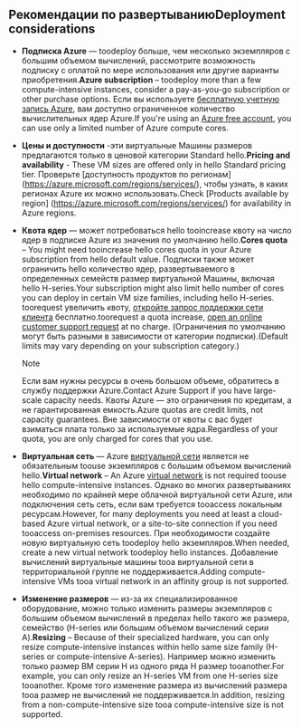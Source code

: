 

## <a name="deployment-considerations"></a><span data-ttu-id="0448c-101">Рекомендации по развертыванию</span><span class="sxs-lookup"><span data-stu-id="0448c-101">Deployment considerations</span></span>
* <span data-ttu-id="0448c-102">**Подписка Azure** — toodeploy больше, чем несколько экземпляров с большим объемом вычислений, рассмотрите возможность подписку с оплатой по мере использования или другие варианты приобретения.</span><span class="sxs-lookup"><span data-stu-id="0448c-102">**Azure subscription** – toodeploy more than a few compute-intensive instances, consider a pay-as-you-go subscription or other purchase options.</span></span> <span data-ttu-id="0448c-103">Если вы используете [бесплатную учетную запись Azure](https://azure.microsoft.com/free/), вам доступно ограниченное количество вычислительных ядер Azure.</span><span class="sxs-lookup"><span data-stu-id="0448c-103">If you're using an [Azure free account](https://azure.microsoft.com/free/), you can use only a limited number of Azure compute cores.</span></span>

* <span data-ttu-id="0448c-104">**Цены и доступности** -эти виртуальные Машины размеров предлагаются только в ценовой категории Standard hello.</span><span class="sxs-lookup"><span data-stu-id="0448c-104">**Pricing and availability** - These VM sizes are offered only in hello Standard pricing tier.</span></span> <span data-ttu-id="0448c-105">Проверьте [доступность продуктов по регионам] (https://azure.microsoft.com/regions/services/), чтобы узнать, в каких регионах Azure их можно использовать.</span><span class="sxs-lookup"><span data-stu-id="0448c-105">Check [Products available by region] (https://azure.microsoft.com/regions/services/) for availability in Azure regions.</span></span> 
* <span data-ttu-id="0448c-106">**Квота ядер** — может потребоваться hello tooincrease квоту на число ядер в подписке Azure из значения по умолчанию hello.</span><span class="sxs-lookup"><span data-stu-id="0448c-106">**Cores quota** – You might need tooincrease hello cores quota in your Azure subscription from hello default value.</span></span> <span data-ttu-id="0448c-107">Подписки также может ограничить hello количество ядер, развертываемого в определенных семейств размер виртуальной Машины, включая hello H-series.</span><span class="sxs-lookup"><span data-stu-id="0448c-107">Your subscription might also limit hello number of cores you can deploy in certain VM size families, including hello H-series.</span></span> <span data-ttu-id="0448c-108">toorequest увеличить квоту, [откройте запрос поддержки сети клиента](../articles/azure-supportability/how-to-create-azure-support-request.md) бесплатно.</span><span class="sxs-lookup"><span data-stu-id="0448c-108">toorequest a quota increase, [open an online customer support request](../articles/azure-supportability/how-to-create-azure-support-request.md) at no charge.</span></span> <span data-ttu-id="0448c-109">(Ограничения по умолчанию могут быть разными в зависимости от категории подписки).</span><span class="sxs-lookup"><span data-stu-id="0448c-109">(Default limits may vary depending on your subscription category.)</span></span>
  
  > [!NOTE]
  > <span data-ttu-id="0448c-110">Если вам нужны ресурсы в очень большом объеме, обратитесь в службу поддержки Azure.</span><span class="sxs-lookup"><span data-stu-id="0448c-110">Contact Azure Support if you have large-scale capacity needs.</span></span> <span data-ttu-id="0448c-111">Квоты Azure — это ограничения по кредитам, а не гарантированная емкость.</span><span class="sxs-lookup"><span data-stu-id="0448c-111">Azure quotas are credit limits, not capacity guarantees.</span></span> <span data-ttu-id="0448c-112">Вне зависимости от квоты с вас будет взиматься плата только за используемые ядра.</span><span class="sxs-lookup"><span data-stu-id="0448c-112">Regardless of your quota, you are only charged for cores that you use.</span></span>
  > 
  > 
* <span data-ttu-id="0448c-113">**Виртуальная сеть** — Azure [виртуальной сети](https://azure.microsoft.com/documentation/services/virtual-network/) является не обязательным toouse экземпляров с большим объемом вычислений hello.</span><span class="sxs-lookup"><span data-stu-id="0448c-113">**Virtual network** – An Azure [virtual network](https://azure.microsoft.com/documentation/services/virtual-network/) is not required toouse hello compute-intensive instances.</span></span> <span data-ttu-id="0448c-114">Однако во многих развертываниях необходимо по крайней мере облачной виртуальной сети Azure, или подключения сеть сеть, если вам требуется tooaccess локальным ресурсам.</span><span class="sxs-lookup"><span data-stu-id="0448c-114">However, for many deployments you need at least a cloud-based Azure virtual network, or a site-to-site connection if you need tooaccess on-premises resources.</span></span> <span data-ttu-id="0448c-115">При необходимости создайте новую виртуальную сеть toodeploy hello экземпляров.</span><span class="sxs-lookup"><span data-stu-id="0448c-115">When needed, create a new virtual network toodeploy hello instances.</span></span> <span data-ttu-id="0448c-116">Добавление вычислений виртуальные машины tooa виртуальной сети в территориальной группе не поддерживается.</span><span class="sxs-lookup"><span data-stu-id="0448c-116">Adding compute-intensive VMs tooa virtual network in an affinity group is not supported.</span></span>
* <span data-ttu-id="0448c-117">**Изменение размеров** — из-за их специализированное оборудование, можно только изменить размеры экземпляров с большим объемом вычислений в пределах hello такого же размера, семейство (H-series или большим объемом вычислений серии A).</span><span class="sxs-lookup"><span data-stu-id="0448c-117">**Resizing** – Because of their specialized hardware, you can only resize compute-intensive instances within hello same size family (H-series or compute-intensive A-series).</span></span> <span data-ttu-id="0448c-118">Например можно изменить только размер ВМ серии H из одного ряда H размер tooanother.</span><span class="sxs-lookup"><span data-stu-id="0448c-118">For example, you can only resize an H-series VM from one H-series size tooanother.</span></span> <span data-ttu-id="0448c-119">Кроме того изменение размера из вычислений размера tooa размер не вычислений не поддерживается.</span><span class="sxs-lookup"><span data-stu-id="0448c-119">In addition, resizing from a non-compute-intensive size tooa compute-intensive size is not supported.</span></span>  
